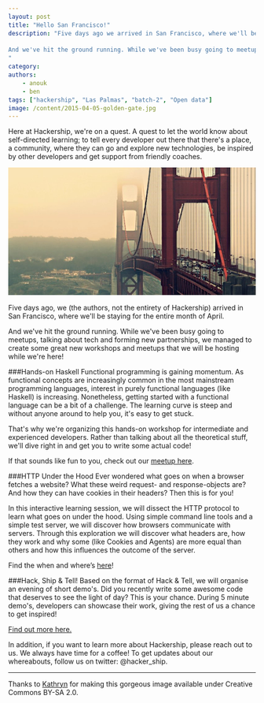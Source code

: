 ```yaml
---
layout: post
title: "Hello San Francisco!"
description: "Five days ago we arrived in San Francisco, where we'll be staying for the entire month of April.

And we've hit the ground running. While we've been busy going to meetups, talking about tech and forming new partnerships, we managed to create some great new workshops and meetups that we will be hosting while we're here!
"
category:
authors:
    - anouk
    - ben
tags: ["hackership", "Las Palmas", "batch-2", "Open data"]
image: /content/2015-04-05-golden-gate.jpg
---
```


Here at Hackership, we're on a quest. A quest to let the world know about self-directed learning; to tell every developer out there that there's a place, a community, where they can go and explore new technologies, be inspired by other developers and get support from friendly coaches.

![Hello San Francisco](/content/2015-04-05-golden-gate.jpg)

Five days ago, we (the authors, not the entirety of Hackership) arrived in San Francisco, where we'll be staying for the entire month of April.

And we've hit the ground running. While we've been busy going to meetups, talking about tech and forming new partnerships, we managed to create some great new workshops and meetups that we will be hosting while we're here!

###Hands-on Haskell
Functional programming is gaining momentum. As functional concepts are increasingly common in the most mainstream programming languages, interest in purely functional languages (like Haskell) is increasing. Nonetheless, getting started with a functional language can be a bit of a challenge. The learning curve is steep and without anyone around to help you, it's easy to get stuck.

That's why we're organizing this hands-on workshop for intermediate and experienced developers. Rather than talking about all the theoretical stuff, we'll dive right in and get you to write some actual code!

If that sounds like fun to you, check out our [meetup here](http://www.meetup.com/Hackership/events/221592370/).

###HTTP Under the Hood
Ever wondered what goes on when a browser fetches a website? What these weird request- and response-objects are? And how they can have cookies in their headers? Then this is for you!

In this interactive learning session, we will dissect the HTTP protocol to learn what goes on under the hood. Using simple command line tools and a simple test server, we will discover how browsers communicate with servers. Through this exploration we will discover what headers are, how they work and why some (like Cookies and Agents) are more equal than others and how this influences the outcome of the server.

Find the when and where’s [here](http://www.meetup.com/Hackership/events/221592437/)!

###Hack, Ship & Tell!
Based on the format of Hack & Tell, we will organise an evening of short demo's. Did you recently write some awesome code that deserves to see the light of day? This is your chance. During 5 minute demo's, developers can showcase their work, giving the rest of us a chance to get inspired!

[Find out more here.](http://www.meetup.com/Hackership/events/221640156/)

In addition, if you want to learn more about Hackership, please reach out to us. We always have time for a coffee! To get updates about our whereabouts, follow us on twitter: @hacker_ship.


---
Thanks to [Kathryn](https://www.flickr.com/photos/kathrynsdays/) for making this gorgeous image available under Creative Commons BY-SA 2.0.